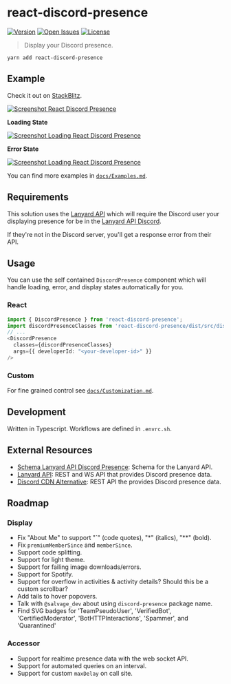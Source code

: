 # react-discord-presence

[![Version](http://img.shields.io/npm/v/react-discord-presence.svg?style=flat-square)](https://www.npmjs.org/package/react-discord-presence)
[![Open Issues](https://img.shields.io/github/issues-raw/Nate-Wilkins/react-discord-presence?style=flat-square)](https://github.com/Nate-Wilkins/react-discord-presence/issues)
[![License](https://img.shields.io/github/license/Nate-Wilkins/react-discord-presence?color=%2308F&style=flat-square)](https://github.com/Nate-Wilkins/react-discord-presence/blob/main/LICENSE)

> Display your Discord presence.

```
yarn add react-discord-presence
```

## Example

Check it out on [StackBlitz](https://stackblitz.com/edit/react-ts-nfdx3w?file=App.tsx).

[![Screenshot React Discord Presence](./__screenshots__/Display/DiscordPresence/CustomCode_small.png)](https://stackblitz.com/edit/react-ts-nfdx3w?file=App.tsx)

__Loading State__

[![Screenshot Loading React Discord Presence](./__screenshots__/Display/LoadingDiscordPresence/Custom_small.png)](https://stackblitz.com/edit/react-ts-nfdx3w?file=App.tsx)

__Error State__

[![Screenshot Loading React Discord Presence](./__screenshots__/Display/ErrorDiscordPresence/Custom_small.png)](https://stackblitz.com/edit/react-ts-nfdx3w?file=App.tsx)

You can find more examples in [`docs/Examples.md`](./docs/Examples.md).

## Requirements

This solution uses the [Lanyard API](https://github.com/Phineas/lanyard) which will require the Discord user your
displaying presence for be in the [Lanyard API Discord](https://discord.gg/UrXF2cfJ7F).

If they're not in the Discord server, you'll get a response error from their API.

## Usage

You can use the self contained `DiscordPresence` component which will handle
loading, error, and display states automatically for you.

### React

```typescript
import { DiscordPresence } from 'react-discord-presence';
import discordPresenceClasses from 'react-discord-presence/dist/src/display/style/DiscordPresenceDefault.module.css';
// ...
<DiscordPresence
  classes={discordPresenceClasses}
  args={{ developerId: "<your-developer-id>" }}
/>
```

### Custom

For fine grained control see [`docs/Customization.md`](./docs/Customization.md).

## Development

Written in Typescript. Workflows are defined in `.envrc.sh`.

## External Resources

- [Schema Lanyard API Discord Presence](https://github.com/Nate-Wilkins/schema-lanyard-discord-presence): Schema for the
  Lanyard API.
- [Lanyard API](https://github.com/Phineas/lanyard): REST and WS API that provides Discord presence data.
- [Discord CDN Alternative](https://gist.github.com/dustinrouillard/04be36180ed80db144a4857408478854): REST API the
  provides Discord presence data.

## Roadmap

### Display

- Fix "About Me" to support "`" (code quotes), "*" (italics), "**" (bold).
- Fix `premiumMemberSince` and `memberSince`.
- Support code splitting.
- Support for light theme.
- Support for failing image downloads/errors.
- Support for Spotify.
- Support for overflow in activities & activity details? Should this be a custom scrollbar?
- Add tails to hover popovers.
- Talk with `@salvage_dev` about using `discord-presence` package name.
- Find SVG badges for 'TeamPseudoUser', 'VerifiedBot', 'CertifiedModerator', 'BotHTTPInteractions', 'Spammer', and 'Quarantined'

### Accessor

- Support for realtime presence data with the web socket API.
- Support for automated queries on an interval.
- Support for custom `maxDelay` on call site.
